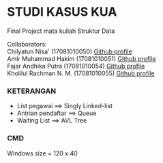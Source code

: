 # STUDI KASUS KUA
Final Project mata kuliah Struktur Data

Collaborators:
<br>Chilyatun Nisa'         (17081010050) [Github profile](https://github.com/chilaact)
<br>Amir Muhammad Hakim     (17081010051) [Github profile](https://github.com/mramirid/)
<br>Fajar Andhika Putra     (17081010054) [Github profile](https://github.com/FjDhika)
<br>Kholilul Rachman N. M.  (17081010055) [Github profile](https://github.com/kholilboy)

### KETERANGAN
- List pegawai ==> Singly Linked-list
- Antrian pendaftar ==> Queue
- Waiting List ==> AVL Tree

### CMD
Windows size = 120 x 40
